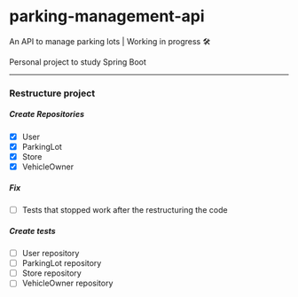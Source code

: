 # parking-management-api
An API to manage parking lots | Working in progress 🛠️

Personal project to study Spring Boot

---
### Restructure project

##### Create Repositories

- [X] User
- [X] ParkingLot
- [X] Store
- [X] VehicleOwner

##### Fix

- [ ] Tests that stopped work after the restructuring the code

##### Create tests

- [ ] User repository
- [ ] ParkingLot repository
- [ ] Store repository
- [ ] VehicleOwner repository